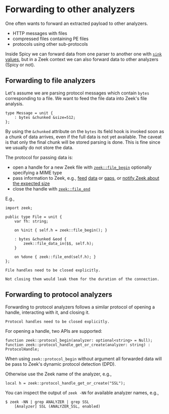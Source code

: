 # Forwarding to other analyzers

One often wants to forward an extracted payload to other analyzers.

- HTTP messages with files
- compressed files containing PE files
- protocols using other sub-protocols

Inside Spicy we can forward data from one parser to another one with [`sink`
values](https://docs.zeek.org/projects/spicy/en/latest/programming/parsing.html#sinks),
but in a Zeek context we can also forward data to other analyzers (Spicy or
not).

## Forwarding to file analyzers

Let's assume we are parsing protocol messages which contain `bytes`
corresponding to a file. We want to feed the file data into Zeek's file
analysis.

```spicy
type Message = unit {
    : bytes &chunked &size=512;
};
```

By using the `&chunked` attribute on the `bytes` its field hook is invoked soon as a chunk of data
arrives, even if the full data is not yet available.
The caveat is that only the final chunk will be stored parsing is done. This is
fine since we usually do not store the data.

The protocol for passing data is:

- open a handle for a new Zeek file with [`zeek::file_begin`](https://docs.zeek.org/en/master/devel/spicy/reference.html#spicy-file-begin) optionally specifying a MIME type
- pass information to Zeek, e.g., [feed](https://docs.zeek.org/en/master/devel/spicy/reference.html#spicy-file-data-in) [data](https://docs.zeek.org/en/master/devel/spicy/reference.html#spicy-file-data-in-at-offset) or [gaps](https://docs.zeek.org/en/master/devel/spicy/reference.html#spicy-file-gap), or [notify Zeek about the expected size](https://docs.zeek.org/en/master/devel/spicy/reference.html#spicy-file-set-size)
- close the handle with [`zeek::file_end`](https://docs.zeek.org/en/master/devel/spicy/reference.html#spicy-file-end)

E.g.,

```spicy
import zeek;

public type File = unit {
    var fh: string;

    on %init { self.h = zeek::file_begin(); }

    : bytes &chunked &eod {
        zeek::file_data_in($$, self.h);
    }

    on %done { zeek::file_end(self.h); }
};
```

```admonish danger
File handles need to be closed explicitly.

Not closing them would leak them for the duration of the connection.
```

## Forwarding to protocol analyzers

Forwarding to protocol analyzers follows a similar protocol of opening a handle,
interacting with it, and closing it.

```admonish danger
Protocol handles need to be closed explicitly.
```

For opening a handle, two APIs are supported:

```spicy
function zeek::protocol_begin(analyzer: optional<string> = Null);
function zeek::protocol_handle_get_or_create(analyzer: string) : ProtocolHandle;
```

When using `zeek::protocol_begin` without argument all forwarded data will be
pass to Zeek's dynamic protocol detection (DPD).

Otherwise use the Zeek name of the analyzer, e.g.,

```spicy
local h = zeek::protocol_handle_get_or_create("SSL");
```

You can inspect the output of `zeek -NN` for available analyzer names, e.g.,

```console
$ zeek -NN | grep ANALYZER | grep SSL
    [Analyzer] SSL (ANALYZER_SSL, enabled)
```
